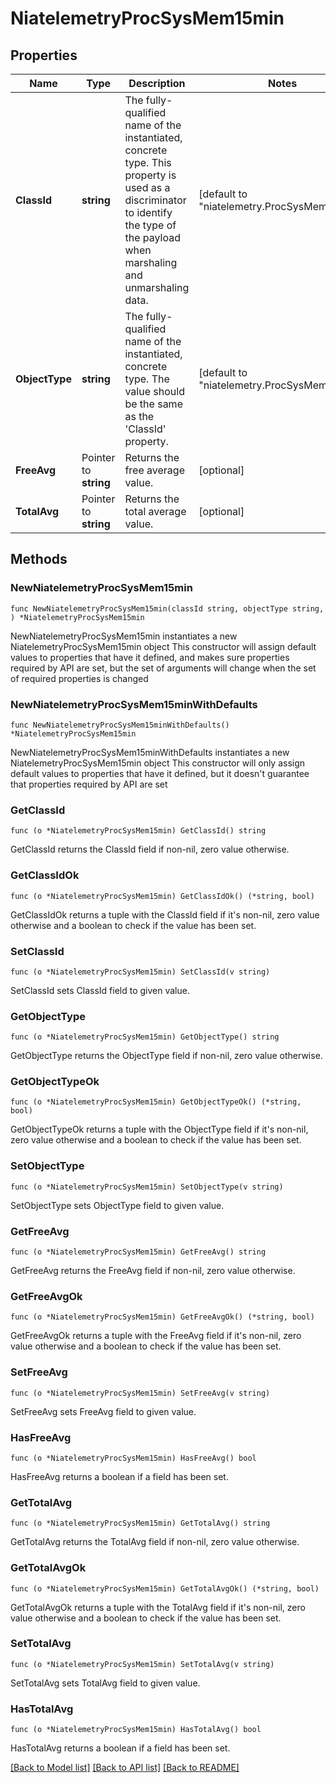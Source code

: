 # NiatelemetryProcSysMem15min

## Properties

Name | Type | Description | Notes
------------ | ------------- | ------------- | -------------
**ClassId** | **string** | The fully-qualified name of the instantiated, concrete type. This property is used as a discriminator to identify the type of the payload when marshaling and unmarshaling data. | [default to "niatelemetry.ProcSysMem15min"]
**ObjectType** | **string** | The fully-qualified name of the instantiated, concrete type. The value should be the same as the &#39;ClassId&#39; property. | [default to "niatelemetry.ProcSysMem15min"]
**FreeAvg** | Pointer to **string** | Returns the free average value. | [optional] 
**TotalAvg** | Pointer to **string** | Returns the total average value. | [optional] 

## Methods

### NewNiatelemetryProcSysMem15min

`func NewNiatelemetryProcSysMem15min(classId string, objectType string, ) *NiatelemetryProcSysMem15min`

NewNiatelemetryProcSysMem15min instantiates a new NiatelemetryProcSysMem15min object
This constructor will assign default values to properties that have it defined,
and makes sure properties required by API are set, but the set of arguments
will change when the set of required properties is changed

### NewNiatelemetryProcSysMem15minWithDefaults

`func NewNiatelemetryProcSysMem15minWithDefaults() *NiatelemetryProcSysMem15min`

NewNiatelemetryProcSysMem15minWithDefaults instantiates a new NiatelemetryProcSysMem15min object
This constructor will only assign default values to properties that have it defined,
but it doesn't guarantee that properties required by API are set

### GetClassId

`func (o *NiatelemetryProcSysMem15min) GetClassId() string`

GetClassId returns the ClassId field if non-nil, zero value otherwise.

### GetClassIdOk

`func (o *NiatelemetryProcSysMem15min) GetClassIdOk() (*string, bool)`

GetClassIdOk returns a tuple with the ClassId field if it's non-nil, zero value otherwise
and a boolean to check if the value has been set.

### SetClassId

`func (o *NiatelemetryProcSysMem15min) SetClassId(v string)`

SetClassId sets ClassId field to given value.


### GetObjectType

`func (o *NiatelemetryProcSysMem15min) GetObjectType() string`

GetObjectType returns the ObjectType field if non-nil, zero value otherwise.

### GetObjectTypeOk

`func (o *NiatelemetryProcSysMem15min) GetObjectTypeOk() (*string, bool)`

GetObjectTypeOk returns a tuple with the ObjectType field if it's non-nil, zero value otherwise
and a boolean to check if the value has been set.

### SetObjectType

`func (o *NiatelemetryProcSysMem15min) SetObjectType(v string)`

SetObjectType sets ObjectType field to given value.


### GetFreeAvg

`func (o *NiatelemetryProcSysMem15min) GetFreeAvg() string`

GetFreeAvg returns the FreeAvg field if non-nil, zero value otherwise.

### GetFreeAvgOk

`func (o *NiatelemetryProcSysMem15min) GetFreeAvgOk() (*string, bool)`

GetFreeAvgOk returns a tuple with the FreeAvg field if it's non-nil, zero value otherwise
and a boolean to check if the value has been set.

### SetFreeAvg

`func (o *NiatelemetryProcSysMem15min) SetFreeAvg(v string)`

SetFreeAvg sets FreeAvg field to given value.

### HasFreeAvg

`func (o *NiatelemetryProcSysMem15min) HasFreeAvg() bool`

HasFreeAvg returns a boolean if a field has been set.

### GetTotalAvg

`func (o *NiatelemetryProcSysMem15min) GetTotalAvg() string`

GetTotalAvg returns the TotalAvg field if non-nil, zero value otherwise.

### GetTotalAvgOk

`func (o *NiatelemetryProcSysMem15min) GetTotalAvgOk() (*string, bool)`

GetTotalAvgOk returns a tuple with the TotalAvg field if it's non-nil, zero value otherwise
and a boolean to check if the value has been set.

### SetTotalAvg

`func (o *NiatelemetryProcSysMem15min) SetTotalAvg(v string)`

SetTotalAvg sets TotalAvg field to given value.

### HasTotalAvg

`func (o *NiatelemetryProcSysMem15min) HasTotalAvg() bool`

HasTotalAvg returns a boolean if a field has been set.


[[Back to Model list]](../README.md#documentation-for-models) [[Back to API list]](../README.md#documentation-for-api-endpoints) [[Back to README]](../README.md)


